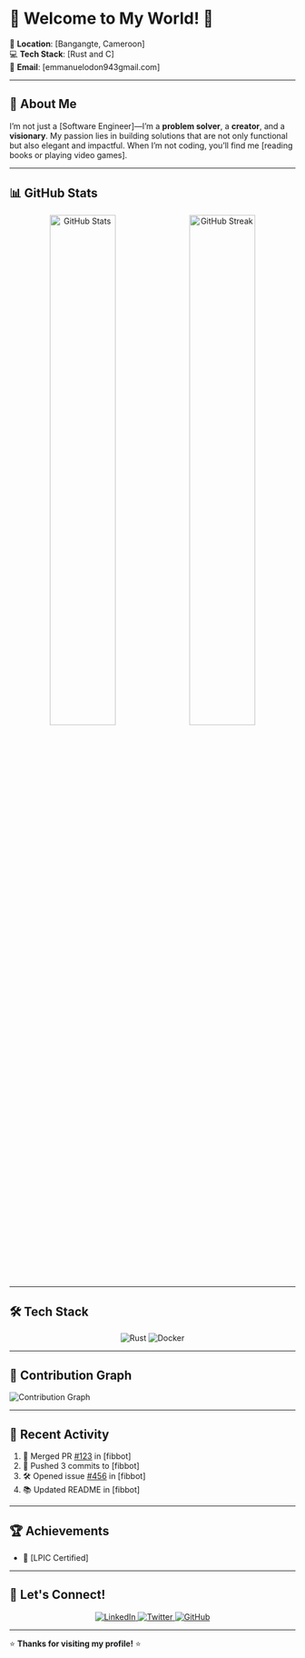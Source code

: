 # 🌟 Welcome to My World! 🌟

📍 **Location**: [Bangangte, Cameroon]  
💻 **Tech Stack**: [Rust and C]  
📧 **Email**: [emmanuelodon943gmail.com]  


---

## 🚀 **About Me**

I’m not just a [Software Engineer]—I’m a **problem solver**, a **creator**, and a **visionary**. My passion lies in building solutions that are not only functional but also elegant and impactful. When I’m not coding, you’ll find me [reading books or playing video games].

---

## 📊 **GitHub Stats**

<div align="center">
  <img src="https://github-readme-stats.vercel.app/api?username=[Donemmanuelo]&show_icons=true&theme=radical&hide_border=true" alt="GitHub Stats" width="48%"/>
  <img src="https://github-readme-streak-stats.herokuapp.com/?user=[Donemmanuelo]&theme=radical&hide_border=true" alt="GitHub Streak" width="48%"/>
</div>

---

## 🛠️ **Tech Stack**

<div align="center">
  <img src="https://img.shields.io/badge/Rust-000000?style=for-the-badge&logo=rust&logoColor=white" alt="Rust"/>
  <img src="https://img.shields.io/badge/Docker-2496ED?style=for-the-badge&logo=docker&logoColor=white" alt="Docker"/>
</div>

---

## 📅 **Contribution Graph**

![Contribution Graph](https://ghchart.rshah.org/[Donemmanuelo])

---

## 🌟 **Recent Activity**

<!--START_SECTION:activity-->
1. 🎉 Merged PR [#123](https://github.com/[Donemmanuelo]/[RepoName]/pull/123) in [fibbot]
2. 🚀 Pushed 3 commits to [fibbot]
3. 🛠️ Opened issue [#456](https://github.com/[Donemmanuelo]/[RepoName]/issues/456) in [fibbot]
4. 📚 Updated README in [fibbot]
<!--END_SECTION:activity-->

---

## 🏆 **Achievements**

- 🥇 [LPIC Certified]


---



## 🤝 **Let's Connect!**

<div align="center">
  <a href="https://www.linkedin.com/in/[Don emmanuelo]/">
    <img src="https://img.shields.io/badge/LinkedIn-0077B5?style=for-the-badge&logo=linkedin&logoColor=white" alt="LinkedIn"/>
  </a>
  <a href="https://twitter.com/[Don caleb]">
    <img src="https://img.shields.io/badge/Twitter-1DA1F2?style=for-the-badge&logo=twitter&logoColor=white" alt="Twitter"/>
  </a>
  <a href="https://github.com/[Donemmanuelo]">
    <img src="https://img.shields.io/badge/GitHub-100000?style=for-the-badge&logo=github&logoColor=white" alt="GitHub"/>
  </a>
</div>

---

⭐️ **Thanks for visiting my profile!** ⭐️

